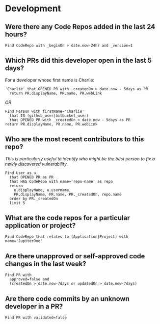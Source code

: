 # Development

## Were there any Code Repos added in the last 24 hours?

```j1ql
Find CodeRepo with _beginOn > date.now-24hr and _version=1
```

## Which PRs did this developer open in the last 5 days?

For a developer whose first name is Charlie:

```j1ql
'Charlie' that OPENED PR with _createdOn > date.now - 5days as PR
  return PR.displayName, PR.name, PR.webLink
```

_OR_

```j1ql
Find Person with firstName='Charlie'
  that IS (github_user|bitbucket_user)
  that OPENED PR with _createdOn > date.now - 5days as PR
return PR.displayName, PR.name, PR.webLink
```

## Who are the most recent contributors to this repo?

_This is particularly useful to identify who might be the best person to fix a
newly discovered vulnerability._

```j1ql
Find User as u
  that OPENED PR as PR
  that HAS CodeRepo with name='repo-name' as repo
  return
    u.displayName, u.username,
    PR.displayName, PR.name, PR._createdOn, repo.name
  order by PR._createdOn
  limit 5
```

## What are the code repos for a particular application or project?

```j1ql
Find CodeRepo that relates to (Application|Project) with name='JupiterOne'
```

## Are there unapproved or self-approved code changes in the last week?

```j1ql
Find PR with
  approved=false and
  (createdOn > date.now-7days or updatedOn > date.now-7days)
```

## Are there code commits by an unknown developer in a PR?

```j1ql
Find PR with validated=false
```
